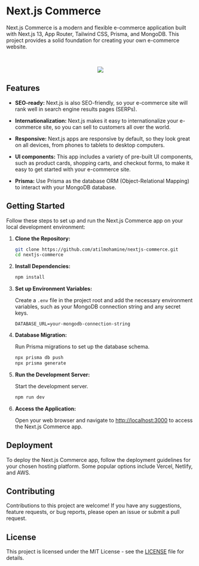 # Next.js Commerce

Next.js Commerce is a modern and flexible e-commerce application built with Next.js 13, App Router, Tailwind CSS, Prisma, and MongoDB. This project provides a solid foundation for creating your own e-commerce website.

<br />
<p align="center">
   <img src="https://github.com/AtilMohAmine/nextjs-commerce/assets/86023602/c148c635-19fe-407f-9cca-d146f77c212b">
</p>

## Features

- **SEO-ready:** Next.js is also SEO-friendly, so your e-commerce site will rank well in search engine results pages (SERPs).
- **Internationalization:** Next.js makes it easy to internationalize your e-commerce site, so you can sell to customers all over the world.
- **Responsive:** Next.js apps are responsive by default, so they look great on all devices, from phones to tablets to desktop computers.
- **UI components:** This app includes a variety of pre-built UI components, such as product cards, shopping carts, and checkout forms, to make it easy to get started with your e-commerce site.

- **Prisma:** Use Prisma as the database ORM (Object-Relational Mapping) to interact with your MongoDB database.

## Getting Started

Follow these steps to set up and run the Next.js Commerce app on your local development environment:

1. **Clone the Repository:**

   ```bash
   git clone https://github.com/atilmohamine/nextjs-commerce.git
   cd nextjs-commerce
   ```

2. **Install Dependencies:**

   ```bash
   npm install
   ```

3. **Set up Environment Variables:**

   Create a `.env` file in the project root and add the necessary environment variables, such as your MongoDB connection string and any secret keys.

   ```plaintext
   DATABASE_URL=your-mongodb-connection-string
   ```

4. **Database Migration:**

   Run Prisma migrations to set up the database schema.

   ```bash
   npx prisma db push
   npx prisma generate
   ```

5. **Run the Development Server:**

   Start the development server.

   ```bash
   npm run dev
   ```

6. **Access the Application:**

   Open your web browser and navigate to [http://localhost:3000](http://localhost:3000) to access the Next.js Commerce app.

## Deployment

To deploy the Next.js Commerce app, follow the deployment guidelines for your chosen hosting platform. Some popular options include Vercel, Netlify, and AWS.

## Contributing

Contributions to this project are welcome! If you have any suggestions, feature requests, or bug reports, please open an issue or submit a pull request.

## License

This project is licensed under the MIT License - see the [LICENSE](https://github.com/AtilMohAmine/nextjs-commerce/blob/main/LICENSE) file for details.
